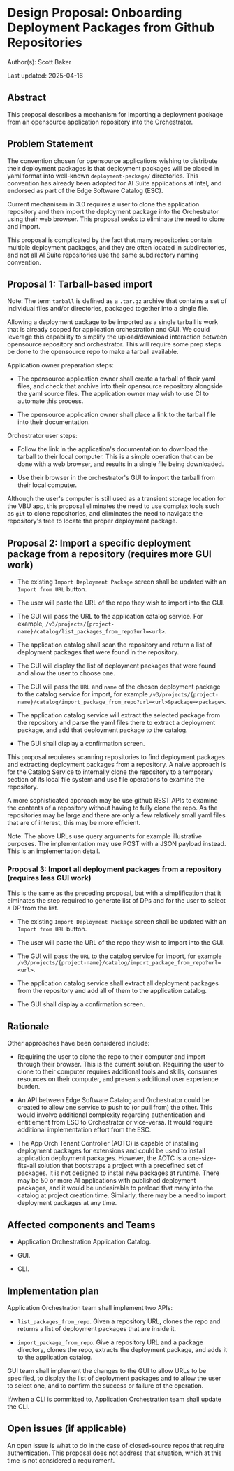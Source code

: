 # Design Proposal: Onboarding Deployment Packages from Github Repositories

Author(s): Scott Baker

Last updated: 2025-04-16

## Abstract

This proposal describes a mechanism for importing a deployment package from an opensource
application repository into the Orchestrator.

## Problem Statement

The convention chosen for opensource applications wishing to distribute their deployment packages
is that deployment packages will be placed in yaml format into well-known `deployment-package/` directories. This
convention has already been adopted for AI Suite applications at Intel, and endorsed as part of the
Edge Software Catalog (ESC).

Current mechanisem in 3.0 requires a user to clone the application repository and then import the deployment
package into the Orchestrator using their web browser. This proposal seeks to eliminate the need
to clone and import.

This proposal is complicated by the fact that many repositories contain multiple deployment
packages, and they are often located in subdirectories, and not all AI Suite repositories use the
same subdirectory naming convention.

## Proposal 1: Tarball-based import

Note: The term `tarball` is defined as a `.tar.gz` archive that contains a set of individual files and/or directories, packaged together into a single file.

Allowing a deployment package to be imported as a single tarball is
work that is already scoped for application orchestration and GUI. We could leverage this capability to simplify the upload/download
interaction between opensource repository and orchestrator. This will require some prep steps be done to the opensource repo to make
a tarball available.

Application owner preparation steps:

- The opensource application owner shall create a tarball of their yaml files, and check that
  archive into their opensource repository alongside the yaml source files. The application owner may wish
  to use CI to automate this process.

- The opensource application owner shall place a link to the tarball file into their documentation.

Orchestrator user steps:

- Follow the link in the application's documentation to download the tarball to their local computer.
  This is a simple operation that can be done with a web browser, and results in a single file being downloaded.

- Use their browser in the orchestrator's GUI to import the tarball from their local computer.

Although the user's computer is still used as a transient storage location for the VBU app, this proposal eliminates the need to use
complex tools such as `git` to clone repositories, and eliminates the need to navigate the repository's tree to locate the proper
deployment package.

## Proposal 2: Import a specific deployment package from a repository (requires more GUI work)

- The existing `Import Deployment Package` screen shall be updated with an `Import from URL` button.

- The user will paste the URL of the repo they wish to import into the GUI.

- The GUI will pass the URL to the application catalog service. For example, `/v3/projects/{project-name}/catalog/list_packages_from_repo?url=<url>`.

- The application catalog shall scan the repository and return a list of deployment packages that were found in the
  repository.

- The GUI will display the list of deployment packages that were found and allow the user to choose one.

- The GUI will pass the `URL` and `name` of the chosen deployment package to the catalog service
  for import, for example `/v3/projects/{project-name}/catalog/import_package_from_repo?url=<url>&package=<package>`.

- The application catalog service will extract the selected package from the repository and
  parse the yaml files there to extract a deployment package, and add that deployment package to the catalog.

- The GUI shall display a confirmation screen.

This proposal requieres scanning repositories to find deployment packages and extracting
deployment packages from a repository. A naive approach is for the Catalog Service to internally clone
the repository to a temporary section of its local file system and use file operations to examine
the repository.

A more sophisticated approach may be use github REST APIs to examine the contents of a repository
without having to fully clone the repo. As the repositories may be large and there are only a few
relatively small yaml files that are of interest, this may be more efficient.

Note: The above URLs use query arguments for example illustrative purposes. The implementation may use POST
with a JSON payload instead. This is an implementation detail.

### Proposal 3: Import all deployment packages from a repository (requires less GUI work)

This is the same as the preceding proposal, but with a simplification that it elminates the step required
to generate list of DPs and for the user to select a DP from the list.

- The existing `Import Deployment Package` screen shall be updated with an `Import from URL` button.

- The user will paste the URL of the repo they wish to import into the GUI.

- The GUI will pass the `URL` to the catalog service
  for import, for example `/v3/projects/{project-name}/catalog/import_package_from_repo?url=<url>`.

- The application catalog service shall extract all deployment packages from the repository and
  add all of them to the application catalog.

- The GUI shall display a confirmation screen.

## Rationale

Other approaches have been considered include:

- Requiring the user to clone the repo to their computer and import through their browser.
  This is the current solution. Requiring the user to clone to their computer requires additional
  tools and skills, consumes resources on their computer, and presents additional user experience
  burden.

- An API between Edge Software Catalog and Orchestrator could be created to allow one service to push to
  (or pull from) the other. This would involve additional complexity regarding authentication and
  entitlement from ESC to Orchestrator or vice-versa. It would require additional implementation effort
  from the ESC.

- The App Orch Tenant Controller (AOTC) is capable of installing deployment packages for extensions and could be used to
  install application deployment packages. However, the AOTC is a one-size-fits-all solution that bootstraps a project
  with a predefined set of packages. It is not designed to install new packages at runtime. There may be 50 or
  more AI applications with published deployment packages, and it would be undesirable to preload that many into
  the catalog at project creation time. Similarly, there may be a need to import deployment packages at any
  time.

## Affected components and Teams

- Application Orchestration Application Catalog.

- GUI.

- CLI.

## Implementation plan

Application Orchestration team shall implement two APIs:

- `list_packages_from_repo`. Given a repository URL, clones the repo and returns a list of deployment packages
  that are inside it.

- `import_package_from_repo`. Give a repository URL and a package directory, clones the repo, extracts the
  deployment package, and adds it to the application catalog.

GUI team shall implement the changes to the GUI to allow URLs to be specified, to display the
list of deployment packages and to allow the user to select one, and to confirm the success or
failure of the operation.

If/when a CLI is committed to, Application Orchestration team shall update the CLI.

## Open issues (if applicable)

An open issue is what to do in the case of closed-source repos that require authentication. This
proposal does not address that situation, which at this time is not considered a requirement.
